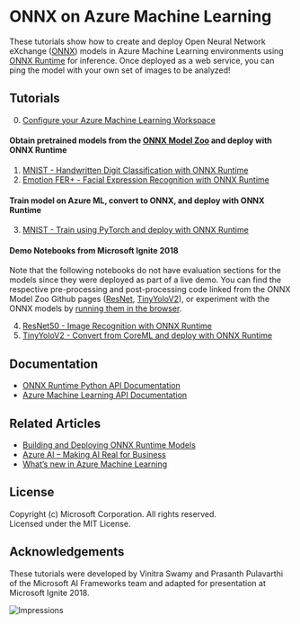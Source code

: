 ﻿# ONNX on Azure Machine Learning

These tutorials show how to create and deploy Open Neural Network eXchange ([ONNX](http://onnx.ai)) models in Azure Machine Learning environments using [ONNX Runtime](https://docs.microsoft.com/en-us/azure/machine-learning/service/how-to-build-deploy-onnx) for inference. Once deployed as a web service, you can ping the model with your own set of images to be analyzed!

## Tutorials

0. [Configure your Azure Machine Learning Workspace](../../../configuration.ipynb)

#### Obtain pretrained models from the [ONNX Model Zoo](https://github.com/onnx/models) and deploy with ONNX Runtime
1. [MNIST - Handwritten Digit Classification with ONNX Runtime](onnx-inference-mnist-deploy.ipynb)
2. [Emotion FER+ - Facial Expression Recognition with ONNX Runtime](onnx-inference-facial-expression-recognition-deploy.ipynb)

#### Train model on Azure ML, convert to ONNX, and deploy with ONNX Runtime
3. [MNIST - Train using PyTorch and deploy with ONNX Runtime](onnx-train-pytorch-aml-deploy-mnist.ipynb)

#### Demo Notebooks from Microsoft Ignite 2018
Note that the following notebooks do not have evaluation sections for the models since they were deployed as part of a live demo. You can find the respective pre-processing and post-processing code linked from the ONNX Model Zoo Github pages ([ResNet](https://github.com/onnx/models/tree/master/models/image_classification/resnet), [TinyYoloV2](https://github.com/onnx/models/tree/master/tiny_yolov2)), or experiment with the ONNX models by [running them in the browser](https://microsoft.github.io/onnxjs-demo/#/).

4. [ResNet50 - Image Recognition with ONNX Runtime](onnx-modelzoo-aml-deploy-resnet50.ipynb)
5. [TinyYoloV2 - Convert from CoreML and deploy with ONNX Runtime](onnx-convert-aml-deploy-tinyyolo.ipynb)

## Documentation
- [ONNX Runtime Python API Documentation](http://aka.ms/onnxruntime-python)
- [Azure Machine Learning API Documentation](http://aka.ms/aml-docs)

## Related Articles
- [Building and Deploying ONNX Runtime Models](https://docs.microsoft.com/en-us/azure/machine-learning/service/how-to-build-deploy-onnx)
- [Azure AI – Making AI Real for Business](https://aka.ms/aml-blog-overview)
- [What’s new in Azure Machine Learning](https://aka.ms/aml-blog-whats-new)

## License
Copyright (c) Microsoft Corporation. All rights reserved.  
Licensed under the MIT License.

## Acknowledgements
These tutorials were developed by Vinitra Swamy and Prasanth Pulavarthi of the Microsoft AI Frameworks team and adapted for presentation at Microsoft Ignite 2018.

![Impressions](https://PixelServer20190423114238.azurewebsites.net/api/impressions/MachineLearningNotebooks/how-to-use-azureml/deployment/onnx/README.png)
